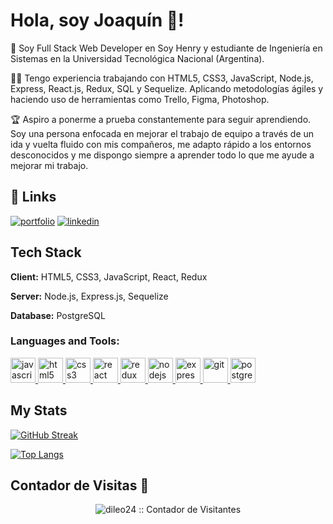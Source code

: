 
# Hola, soy Joaquín 👋!

🚀 Soy Full Stack Web Developer en Soy Henry y estudiante de Ingeniería en Sistemas en la Universidad Tecnológica Nacional (Argentina).

👨‍💻 Tengo experiencia trabajando con HTML5, CSS3, JavaScript, Node.js, Express, React.js, Redux, SQL y Sequelize. Aplicando metodologías ágiles y haciendo uso de herramientas como Trello, Figma, Photoshop. 

🏆 Aspiro a ponerme a prueba constantemente para seguir aprendiendo. Soy una persona enfocada en mejorar el trabajo de equipo a través de un ida y vuelta fluido con mis compañeros, me adapto rápido a los entornos desconocidos y me dispongo siempre a aprender todo lo que me ayude a mejorar mi trabajo.

## 🔗 Links
[![portfolio](https://img.shields.io/badge/my_portfolio-000?style=for-the-badge&logo=ko-fi&logoColor=white)](https://dileoportafolio.vercel.app/)
[![linkedin](https://img.shields.io/badge/linkedin-0A66C2?style=for-the-badge&logo=linkedin&logoColor=white)](https://www.linkedin.com/in/joaquindileo)

## Tech Stack

**Client:** HTML5, CSS3, JavaScript, React, Redux

**Server:** Node.js, Express.js, Sequelize

**Database:** PostgreSQL

<h3 align="left">Languages and Tools:</h3>
<p align="left">  <a href="https://developer.mozilla.org/en-US/docs/Web/JavaScript" target="_blank"> <img src="https://upload.wikimedia.org/wikipedia/commons/thumb/9/99/Unofficial_JavaScript_logo_2.svg/1024px-Unofficial_JavaScript_logo_2.svg.png" alt="javascript" width="40" height="40"/> </a> 
<a href="https://www.w3.org/html/" target="_blank"> <img src="https://upload.wikimedia.org/wikipedia/commons/thumb/3/38/HTML5_Badge.svg/600px-HTML5_Badge.svg.png" alt="html5" width="40" height="40"/> </a>
<a href="https://www.w3schools.com/css/" target="_blank"> <img src="https://cdn4.iconfinder.com/data/icons/social-media-logos-6/512/121-css3-512.png" alt="css3" width="40" height="40"/> </a> 
<a href="https://reactjs.org/" target="_blank"> <img src="https://seeklogo.com/images/R/react-logo-7B3CE81517-seeklogo.com.png" alt="react" width="40" height="40"/> </a> 
<a href="https://redux.js.org" target="_blank"> <img src="https://seeklogo.com/images/R/redux-logo-9CA6836C12-seeklogo.com.png" alt="redux" width="40" height="40"/> </a>
<a href="https://nodejs.org" target="_blank"> <img src="https://cdn.pixabay.com/photo/2015/04/23/17/41/node-js-736399_960_720.png" alt="nodejs" height="40"/> </a>
<a href="https://expressjs.com" target="_blank"> <img src="https://i.cloudup.com/zfY6lL7eFa-3000x3000.png" alt="express" height="40"/> </a> 
<a href="https://git-scm.com/" target="_blank"> <img src="https://www.vectorlogo.zone/logos/git-scm/git-scm-icon.svg" alt="git" width="40" height="40"/> </a> 
<a href="https://www.postgresql.org" target="_blank"> <img src="https://upload.wikimedia.org/wikipedia/commons/thumb/2/29/Postgresql_elephant.svg/1200px-Postgresql_elephant.svg.png" alt="postgresql" width="40" height="40"/> </a> 

## My Stats
[![GitHub Streak](http://github-readme-streak-stats.herokuapp.com?user=dileo24&theme=highcontrast&hide_border=true&locale=es&date_format=M%20j%5B%2C%20Y%5D)](https://git.io/streak-stats)

[![Top Langs](https://github-readme-stats.vercel.app/api/top-langs/?username=dileo24&layout=compact)](https://github.com/anuraghazra/github-readme-stats)
  
 ## Contador de Visitas 👀
<p align="center"><img src="https://profile-counter.glitch.me/{dileo24}/count.svg" alt="dileo24 :: Contador de Visitantes" /></p>

